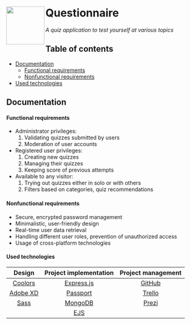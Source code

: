 # Questionnaire <img src="https://user-images.githubusercontent.com/60669213/157913621-cae6cc5c-f143-4720-8c3b-9ec761f5746b.png" height="100" align="left" />

_A quiz application to test yourself at various topics_

## Table of contents

-   [Documentation](#Documentation)
    -   [Functional requirements](#Functional-requirements)
    -   [Nonfunctional requirements](#Nonfunctional-requirements)
-   [Used technologies](#Technologies)

## Documentation

#### Functional requirements

-   Administrator privileges:
    1. Validating quizzes submitted by users
    2. Moderation of user accounts
-   Registered user privileges:
    1. Creating new quizzes
    2. Managing their quizzes
    3. Keeping score of previous attempts
-   Available to any visitor:
    1. Trying out quizzes either in solo or with others
    2. Filters based on categories, quiz recommendations

#### Nonfunctional requirements

-   Secure, encrypted password management
-   Minimalistic, user-friendly design
-   Real-time user data retrieval
-   Handling different user roles, prevention of unauthorized access
-   Usage of cross-platform technologies

#### Used technologies

|                       Design                       |              Project implementation               |       Project management        |
| :------------------------------------------------: | :-----------------------------------------------: | :-----------------------------: |
|           [Coolors](https://coolors.co/)           |       [Express.js](https://expressjs.com/)        |           [GitHub]()            |
| [Adobe XD](https://www.adobe.com/products/xd.html) |      [Passport](https://www.passportjs.org/)      | [Trello](https://trello.com/en) |
|           [Sass](https://sass-lang.com/)           | [MongoDB](https://www.mongodb.com/atlas/database) |   [Prezi](https://prezi.com/)   |
|                                                    |              [EJS](https://ejs.co/)               |                                 |
